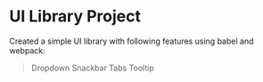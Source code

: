 # UI Library Project

Created a simple UI library with following features using babel and webpack:

> Dropdown
> Snackbar
> Tabs
> Tooltip
